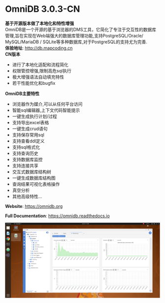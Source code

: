 # OmniDB 3.0.3-CN
**基于开源版本做了本地化和特性增强** \
OmniDB是一个开源的基于浏览器的DMS工具，它简化了专注于交互性的数据库管理,旨在实现在Web端强大的数据库管理功能,支持PostgreSQL/Oracle/ MySQL/MariaDB / SQLite等多种数据库,对于PostgreSQL的支持尤为完善. \
**体验地址**: http://db.mapcoding.cn \
**CN版本** 
+ 进行了本地化适配和流程简化 
+ 权限管控增强,限制高危sql执行 
+ 极大增强语法自动填充特性 
+ 若干性能优化和bugfix 

**OmniDB主要特性**
+ 浏览器作为媒介,可以从任何平台访问 
+ 智能sql编辑器,上下文代码智能提示 
+ 一键生成执行计划/过程 
+ 支持导出excel表格 
+ 一键生成crud语句 
+ 支持保存常用sql 
+ 支持查看ddl定义 
+ 支持sql格式化 
+ 支持查询历史 
+ 支持数据库监控 
+ 支持连接共享 
+ 交互式数据库结构树 
+ 一键生成数据库结构图 
+ 查询结果可视化表格操作 
+ 真空分析 
+ 其他高级特性... 

**Website**: https://omnidb.org

**Full Documentation**: https://omnidb.readthedocs.io

![](https://raw.githubusercontent.com/OmniDB/doc/master/img/omnidb_3/dashboard.png)
